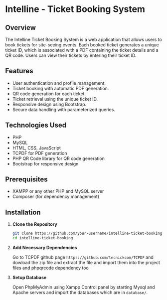 # Intelline - Ticket Booking System

## Overview

The Intelline Ticket Booking System is a web application that allows users to book tickets for site-seeing events. Each booked ticket generates a unique ticket ID, which is associated with a PDF containing the ticket details and a QR code. Users can view their tickets by entering their ticket ID.

## Features

- User authentication and profile management.
- Ticket booking with automatic PDF generation.
- QR code generation for each ticket.
- Ticket retrieval using the unique ticket ID.
- Responsive design using Bootstrap.
- Secure data handling with parameterized queries.

## Technologies Used

- PHP
- MySQL
- HTML, CSS, JavaScript
- TCPDF for PDF generation
- PHP QR Code library for QR code generation
- Bootstrap for responsive design

## Prerequisites

- XAMPP or any other PHP and MySQL server
- Composer (for dependency management)

## Installation

1. **Clone the Repository**

   ```bash
   git clone https://github.com/your-username/intelline-ticket-booking.git
   cd intelline-ticket-booking

2. **Add Necessary Dependencies**

   Go to TCPDF github page `https://github.com/tecnickcom/TCPDF` and dowload the zip file and extract the file and import them into the project files
   and phpqrcode dependency too
   
3. **Setup Database**

   Open PhpMyAdmin using Xampp Control panel by starting Mysql and Apache servers and import the databases which are in `database/`.

